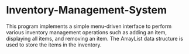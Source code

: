 # Inventory-Management-System
This program implements a simple menu-driven interface to perform various inventory management operations such as adding an item, displaying all items, and removing an item. The ArrayList data structure is used to store the items in the inventory.
